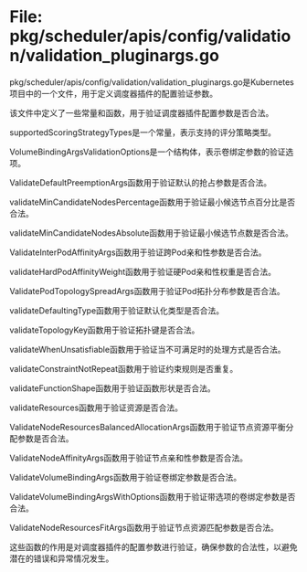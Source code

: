 # File: pkg/scheduler/apis/config/validation/validation_pluginargs.go

pkg/scheduler/apis/config/validation/validation_pluginargs.go是Kubernetes项目中的一个文件，用于定义调度器插件的配置验证参数。

该文件中定义了一些常量和函数，用于验证调度器插件配置参数是否合法。

supportedScoringStrategyTypes是一个常量，表示支持的评分策略类型。

VolumeBindingArgsValidationOptions是一个结构体，表示卷绑定参数的验证选项。

ValidateDefaultPreemptionArgs函数用于验证默认的抢占参数是否合法。

validateMinCandidateNodesPercentage函数用于验证最小候选节点百分比是否合法。

validateMinCandidateNodesAbsolute函数用于验证最小候选节点数是否合法。

ValidateInterPodAffinityArgs函数用于验证跨Pod亲和性参数是否合法。

validateHardPodAffinityWeight函数用于验证硬Pod亲和性权重是否合法。

ValidatePodTopologySpreadArgs函数用于验证Pod拓扑分布参数是否合法。

validateDefaultingType函数用于验证默认化类型是否合法。

validateTopologyKey函数用于验证拓扑键是否合法。

validateWhenUnsatisfiable函数用于验证当不可满足时的处理方式是否合法。

validateConstraintNotRepeat函数用于验证约束规则是否重复。

validateFunctionShape函数用于验证函数形状是否合法。

validateResources函数用于验证资源是否合法。

ValidateNodeResourcesBalancedAllocationArgs函数用于验证节点资源平衡分配参数是否合法。

ValidateNodeAffinityArgs函数用于验证节点亲和性参数是否合法。

ValidateVolumeBindingArgs函数用于验证卷绑定参数是否合法。

ValidateVolumeBindingArgsWithOptions函数用于验证带选项的卷绑定参数是否合法。

ValidateNodeResourcesFitArgs函数用于验证节点资源匹配参数是否合法。

这些函数的作用是对调度器插件的配置参数进行验证，确保参数的合法性，以避免潜在的错误和异常情况发生。

